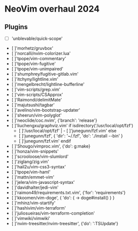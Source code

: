 # NeoVim overhaul 2024

## Plugins
- [ ] 'unblevable/quick-scope'
- [ ]'morhetz/gruvbox'
- [ ]'norcalli/nvim-colorizer.lua'
- [ ]'tpope/vim-commentary'
- [ ]'tpope/vim-fugitive'
- [ ]'tpope/vim-unimpaired'
- [ ]'shumphrey/fugitive-gitlab.vim'
- [ ]'itchyny/lightline.vim'
- [ ]'mengelbrecht/lightline-bufferline'
- [ ]'vim-scripts/grep.vim'
- [ ]'vim-scripts/CSApprox'
- [ ]'Raimondi/delimitMate'
- [ ]'majutsushi/tagbar'
- [ ]'avelino/vim-bootstrap-updater'
- [ ]'sheerun/vim-polyglot'
- [ ]'neoclide/coc.nvim', {'branch': 'release'}
- [ ]'liuchengxu/graphviz.vim'
if isdirectory('/usr/local/opt/fzf')
  - [ ]'/usr/local/opt/fzf' | - [ ]'junegunn/fzf.vim'
else
  - [ ]'junegunn/fzf', { 'dir': '~/.fzf', 'do': './install --bin' }
  - [ ]'junegunn/fzf.vim'
endif
- [ ]'Shougo/vimproc.vim', {'do': g:make}
- [ ]'honza/vim-snippets'
- [ ]'scrooloose/vim-slumlord'
- [ ]'ziglang/zig.vim'
- [ ]'hail2u/vim-css3-syntax'
- [ ]'tpope/vim-haml'
- [ ]'mattn/emmet-vim'
- [ ]'jelera/vim-javascript-syntax'
- [ ]'davidhalter/jedi-vim'
- [ ]'raimon49/requirements.txt.vim', {'for': 'requirements'}
- [ ]'kkoomen/vim-doge', { 'do': { -> doge#install() } }
- [ ]'mhinz/vim-startify'
- [ ]'hashivim/vim-terraform'
- [ ]'juliosueiras/vim-terraform-completion'
- [ ]'vimwiki/vimwiki'
- [ ]'nvim-treesitter/nvim-treesitter', {'do': ':TSUpdate'}
